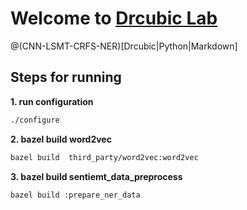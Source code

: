 
# Welcome to [Drcubic Lab](http://www.drcubic.com/)

@(CNN-LSMT-CRFS-NER)[Drcubic|Python|Markdown]

## Steps for running

**1. run configuration**
```bash
./configure
```

**2. bazel build word2vec**
```bash
bazel build  third_party/word2vec:word2vec
```

**3. bazel build sentiemt_data_preprocess**
```bash
bazel build :prepare_ner_data
```

